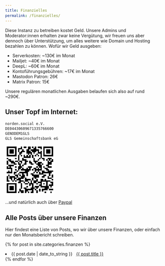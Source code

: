 ```yaml
---
title: Finanzielles
permalink: /finanzielles/
---
```


Diese Instanz zu betreiben kostet Geld. Unsere Admins und Moderator:innen erhalten zwar keine Vergütung, wir freuen uns aber dennoch über Unterstützung, um alles weitere wie Domain und Hosting bezahlen zu können.
Wofür wir Geld ausgeben:
- Serverkosten: ~130€ im Monat
- Mailjet: ~40€ im Monat
- DeepL: ~60€ im Monat
- Kontoführungsgebühren: ~17€ im Monat
- Mastodon Patron: 26€
- Matrix Patron: 15€

Unsere regulären monatlichen Ausgaben belaufen sich also auf rund ~290€.

## Unser Topf im Internet:
    norden.social e.V.
    DE04430609671335766600
    GENODEM1GLS
    GLS Gemeinschaftsbank eG
    
![QR-Code-Vereinsüberweisung](../assets/img/qr-verein.png)

…und natürlich auch über [Paypal](https://paypal.me/nordensocial)


## Alle Posts über unsere Finanzen
Hier findest eine Liste von Posts, wo wir über unsere Finanzen, oder einfach nur den Monatsbericht schreiben.

{% for post in site.categories.finanzen %}
 <li><span>{{ post.date | date_to_string }}</span> &nbsp; <a href="{{ post.url }}">{{ post.title }}</a></li>
{% endfor %}
